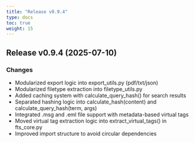 ```yaml
---
title: "Release v0.9.4"
type: docs
toc: true
weight: 15
---
```


## Release v0.9.4 (2025-07-10)

### Changes
- Modularized export logic into export_utils.py (pdf/txt/json)
- Modularized filetype extraction into filetype_utils.py
- Added caching system with calculate_query_hash() for search results
- Separated hashing logic into calculate_hash(content) and calculate_query_hash(term, args)
- Integrated .msg and .eml file support with metadata-based virtual tags
- Moved virtual tag extraction logic into extract_virtual_tags() in fts_core.py
- Improved import structure to avoid circular dependencies